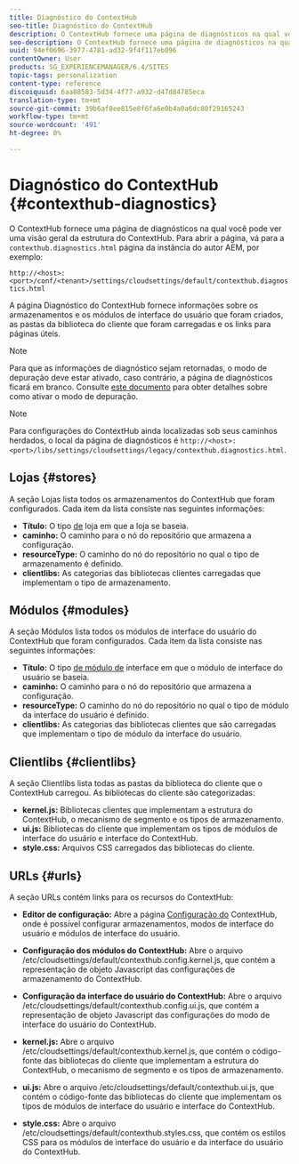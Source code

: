 ```yaml
---
title: Diagnóstico do ContextHub
seo-title: Diagnóstico do ContextHub
description: O ContextHub fornece uma página de diagnósticos na qual você pode ver uma visão geral da estrutura do ContextHub
seo-description: O ContextHub fornece uma página de diagnósticos na qual você pode ver uma visão geral da estrutura do ContextHub
uuid: 94ef0696-3977-4781-ad32-9f4f117eb096
contentOwner: User
products: SG_EXPERIENCEMANAGER/6.4/SITES
topic-tags: personalization
content-type: reference
discoiquuid: 6aa88583-5d34-4f77-a932-d47d84785eca
translation-type: tm+mt
source-git-commit: 39b6af8ee815e8f6fa6e0b4a0a6dc80f29165243
workflow-type: tm+mt
source-wordcount: '491'
ht-degree: 0%

---
```



# Diagnóstico do ContextHub {#contexthub-diagnostics}

O ContextHub fornece uma página de diagnósticos na qual você pode ver uma visão geral da estrutura do ContextHub. Para abrir a página, vá para a `contexthub.diagnostics.html` página da instância do autor AEM, por exemplo:

`http://<host>:<port>/conf/<tenant>/settings/cloudsettings/default/contexthub.diagnostics.html`

A página Diagnóstico do ContextHub fornece informações sobre os armazenamentos e os módulos de interface do usuário que foram criados, as pastas da biblioteca do cliente que foram carregadas e os links para páginas úteis.

>[!NOTE]
>
>Para que as informações de diagnóstico sejam retornadas, o modo de depuração deve estar ativado, caso contrário, a página de diagnósticos ficará em branco. Consulte [este documento](/help/sites-administering/contexthub-config.md#debugging-contexthub) para obter detalhes sobre como ativar o modo de depuração.

>[!NOTE]
>
>Para configurações do ContextHub ainda localizadas sob seus caminhos herdados, o local da página de diagnósticos é `http://<host>:<port>/libs/settings/cloudsettings/legacy/contexthub.diagnostics.html`.

## Lojas {#stores}

A seção Lojas lista todos os armazenamentos do ContextHub que foram configurados. Cada item da lista consiste nas seguintes informações:

* **Título:** O tipo [de](/help/sites-developing/ch-samplestores.md) loja em que a loja se baseia.
* **caminho:** O caminho para o nó do repositório que armazena a configuração.
* **resourceType:** O caminho do nó do repositório no qual o tipo de armazenamento é definido.
* **clientlibs:** As categorias das bibliotecas clientes carregadas que implementam o tipo de armazenamento.

## Módulos {#modules}

A seção Módulos lista todos os módulos de interface do usuário do ContextHub que foram configurados. Cada item da lista consiste nas seguintes informações:

* **Título:** O tipo [de módulo de](/help/sites-developing/ch-samplemodules.md) interface em que o módulo de interface do usuário se baseia.
* **caminho:** O caminho para o nó do repositório que armazena a configuração.
* **resourceType:** O caminho do nó do repositório no qual o tipo de módulo da interface do usuário é definido.
* **clientlibs:** As categorias das bibliotecas clientes que são carregadas que implementam o tipo de módulo da interface do usuário.

## Clientlibs {#clientlibs}

A seção Clientlibs lista todas as pastas da biblioteca do cliente que o ContextHub carregou. As bibliotecas do cliente são categorizadas:

* **kernel.js:** Bibliotecas clientes que implementam a estrutura do ContextHub, o mecanismo de segmento e os tipos de armazenamento.
* **ui.js:** Bibliotecas do cliente que implementam os tipos de módulos de interface do usuário e interface do ContextHub.
* **style.css:** Arquivos CSS carregados das bibliotecas do cliente.

## URLs {#urls}

A seção URLs contém links para os recursos do ContextHub:

* **Editor de configuração:** Abre a página [Configuração do](/help/sites-administering/contexthub-config.md) ContextHub, onde é possível configurar armazenamentos, modos de interface do usuário e módulos de interface do usuário.

* **Configuração dos módulos do ContextHub:** Abre o arquivo /etc/cloudsettings/default/contexthub.config.kernel.js, que contém a representação de objeto Javascript das configurações de armazenamento do ContextHub.
* **Configuração da interface do usuário do ContextHub:** Abre o arquivo /etc/cloudsettings/default/contexthub.config.ui.js, que contém a representação de objeto Javascript das configurações do modo de interface do usuário do ContextHub.
* **kernel.js:** Abre o arquivo /etc/cloudsettings/default/contexthub.kernel.js, que contém o código-fonte das bibliotecas do cliente que implementam a estrutura do ContextHub, o mecanismo de segmento e os tipos de armazenamento.
* **ui.js:** Abre o arquivo /etc/cloudsettings/default/contexthub.ui.js, que contém o código-fonte das bibliotecas do cliente que implementam os tipos de módulos de interface do usuário e interface do ContextHub.
* **style.css:** Abre o arquivo /etc/cloudsettings/default/contexthub.styles.css, que contém os estilos CSS para os módulos de interface do usuário e da interface do usuário do ContextHub.
